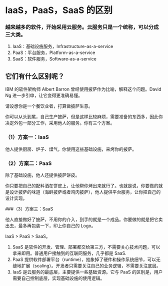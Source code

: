 # IaaS，PaaS，SaaS 的区别

### 越来越多的软件，开始采用云服务。云服务只是一个统称，可以分成三大类。

1. IaaS：基础设施服务，Infrastructure-as-a-service
2. PaaS：平台服务，Platform-as-a-service
3. SaaS：软件服务，Software-as-a-service

## 它们有什么区别呢？

IBM 的软件架构师 Albert Barron 曾经使用披萨作为比喻，解释这个问题。David Ng 进一步引申，让它变得更准确易懂。

请设想你是一个餐饮业者，打算做披萨生意。

你可以从头到尾，自己生产披萨，但是这样比较麻烦，需要准备的东西多，因此你决定外包一部分工作，采用他人的服务。你有三个方案。

### （1）方案一：IaaS

他人提供厨房、炉子、煤气，你使用这些基础设施，来烤你的披萨。

### （2）方案二：PaaS

除了基础设施，他人还提供披萨饼皮。

你只要把自己的配料洒在饼皮上，让他帮你烤出来就行了。也就是说，你要做的就是设计披萨的味道（海鲜披萨或者鸡肉披萨），他人提供平台服务，让你把自己的设计实现。

###（3）方案三：SaaS

他人直接做好了披萨，不用你的介入，到手的就是一个成品。你要做的就是把它卖出去，最多再包装一下，印上你自己的 Logo。



IaaS > PaaS > SaaS。



1. SaaS 是软件的开发、管理、部署都交给第三方，不需要关心技术问题，可以拿来即用。普通用户接触到的互联网服务，几乎都是 SaaS.
2. PaaS 提供软件部署平台（runtime），抽象掉了硬件和操作系统细节，可以无缝地扩展（scaling）。开发者只需要关注自己的业务逻辑，不需要关注底层。
3. IaaS 是云服务的最底层，主要提供一些基础资源。它与 PaaS 的区别是，用户需要自己控制底层，实现基础设施的使用逻辑。